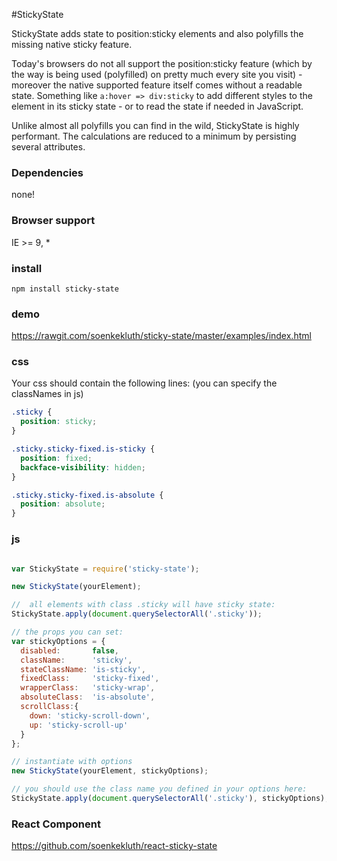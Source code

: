 #StickyState

StickyState adds state to position:sticky elements and also polyfills the missing native sticky feature.

Today's browsers do not all support the position:sticky feature (which by the way is being used (polyfilled) on pretty much every site you visit) - moreover the native supported feature itself comes without a readable state. Something like `a:hover => div:sticky` to add different styles to the element in its sticky state - or to read the state if needed in JavaScript. 

Unlike almost all polyfills you can find in the wild, StickyState is highly performant. The calculations are reduced to a minimum by persisting several attributes.

### Dependencies
none!

### Browser support
IE >= 9, *

### install
```
npm install sticky-state
```
### demo
https://rawgit.com/soenkekluth/sticky-state/master/examples/index.html

### css
Your css should contain the following lines: 
(you can specify the classNames in js)
```css
.sticky {
  position: sticky;
}

.sticky.sticky-fixed.is-sticky {
  position: fixed;
  backface-visibility: hidden;
}

.sticky.sticky-fixed.is-absolute {
  position: absolute;
}
```

### js
```javascript

var StickyState = require('sticky-state');

new StickyState(yourElement);

//  all elements with class .sticky will have sticky state:
StickyState.apply(document.querySelectorAll('.sticky'));

// the props you can set:
var stickyOptions = {
  disabled:       false,
  className:      'sticky',
  stateClassName: 'is-sticky',
  fixedClass:     'sticky-fixed',
  wrapperClass:   'sticky-wrap',
  absoluteClass:  'is-absolute',
  scrollClass:{
    down: 'sticky-scroll-down',
    up: 'sticky-scroll-up'
  }
};

// instantiate with options
new StickyState(yourElement, stickyOptions);

// you should use the class name you defined in your options here: 
StickyState.apply(document.querySelectorAll('.sticky'), stickyOptions);
```

### React Component
https://github.com/soenkekluth/react-sticky-state
